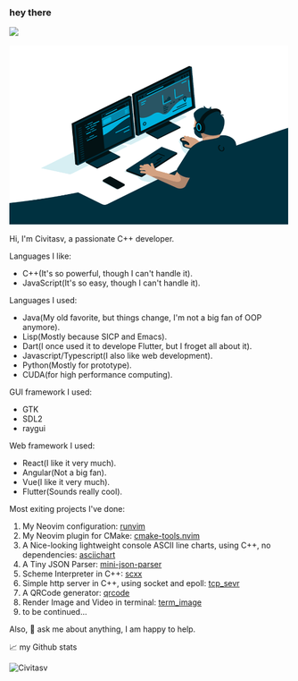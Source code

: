 ### hey there

![](https://visitor-badge.glitch.me/badge?page_id=Civitasv.Civitasv)

<img alt="GIF" src="https://github.com/Civitasv/Civitasv/blob/master/code.gif?raw=true" width="500" height="320" />

Hi, I'm Civitasv, a passionate C++ developer.

Languages I like:
- C++(It's so powerful, though I can't handle it).
- JavaScript(It's so easy, though I can't handle it).

Languages I used:
- Java(My old favorite, but things change, I'm not a big fan of OOP anymore).
- Lisp(Mostly because SICP and Emacs).
- Dart(I once used it to develope Flutter, but I froget all about it).
- Javascript/Typescript(I also like web development).
- Python(Mostly for prototype).
- CUDA(for high performance computing).

GUI framework I used:
- GTK
- SDL2
- raygui

Web framework I used:
- React(I like it very much).
- Angular(Not a big fan).
- Vue(I like it very much).
- Flutter(Sounds really cool).

Most exiting projects I've done:
1. My Neovim configuration: [runvim](https://github.com/Civitasv/runvim)
2. My Neovim plugin for CMake: [cmake-tools.nvim](https://github.com/Civitasv/cmake-tools.nvim)
3. A Nice-looking lightweight console ASCII line charts, using C++, no dependencies: [asciichart](https://github.com/Civitasv/asciichart)
4. A Tiny JSON Parser: [mini-json-parser](https://github.com/Civitasv/mini-json-parser)
5. Scheme Interpreter in C++: [scxx](https://github.com/Civitasv/scxx)
6. Simple http server in C++, using socket and epoll: [tcp_sevr](https://github.com/Civitasv/tcp_sevr)
7. A QRCode generator: [qrcode](https://github.com/Civitasv/learning-cplusplus/tree/master/qrcode)
8. Render Image and Video in terminal: [term_image](https://github.com/Civitasv/learning-cplusplus/tree/master/term_image)
9. to be continued...

Also, 💬 ask me about anything, I am happy to help.

📈 my Github stats

<img src="https://github-readme-stats.vercel.app/api?username=Civitasv&show_icons=true&theme=gotham" alt="Civitasv" />
